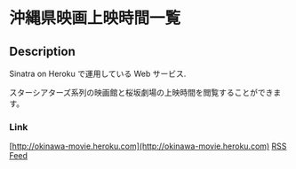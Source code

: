 沖縄県映画上映時間一覧
================================================================================


Description
--------------------------------------------------------------------------------

Sinatra on Heroku で運用している Web サービス.

スターシアターズ系列の映画館と桜坂劇場の上映時間を閲覧することができます。


### Link

[http://okinawa-movie.heroku.com](http://okinawa-movie.heroku.com)
[RSS Feed](http://okinawa-movie.heroku.com/feed.xml)
